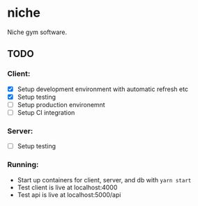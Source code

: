 # niche
Niche gym software.

## TODO

### Client:
- [X] Setup development environment with automatic refresh etc
- [X] Setup testing 
- [ ] Setup production environemnt 
- [ ] Setup CI integration

### Server:
- [ ] Setup testing

### Running:
- Start up containers for client, server, and db with `yarn start`
- Test client is live at localhost:4000
- Test api is live at localhost:5000/api
 
